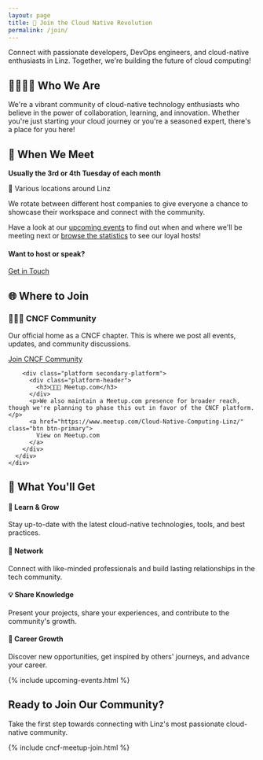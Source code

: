 ```yaml
---
layout: page
title: 🚀 Join the Cloud Native Revolution
permalink: /join/
---
```


<div class="join-hero">
  <div class="hero-content">
    <p class="lead">Connect with passionate developers, DevOps engineers, and cloud-native enthusiasts in Linz. Together, we're building the future of cloud computing!</p>
  </div>
</div>

<div class="content-grid">
  <div class="card gradient-card">
    <div class="card-content text-center">
      <h2>👨‍💻👩‍💻 Who We Are</h2>
      <p>We're a vibrant community of cloud-native technology enthusiasts who believe in the power of collaboration, learning, and innovation. Whether you're just starting your cloud journey or you're a seasoned expert, there's a place for you here!</p>
    </div>
  </div>

  <div class="card">
    <div class="card-header">
      <h2>📅 When We Meet</h2>
    </div>
    <div class="card-content">
      <div class="meeting-info">
        <div class="info-highlight">
          <strong>Usually the 3rd or 4th Tuesday of each month</strong>
        </div>
        <p>📍 Various locations around Linz</p>
        <p>We rotate between different host companies to give everyone a chance to showcase their workspace and connect with the community.</p>
        <p>Have a look at our <a href="/events/">upcoming events</a> to find out when and where we'll be meeting next or <a href="/statistics">browse the statistics</a> to see our loyal hosts!</p>
        <div class="cta-box">
          <h4>Want to host or speak?</h4>
          <a href="https://forms.gle/9GPboKs4T5Yboq5c8" class="btn btn-primary">Get in Touch</a>
        </div>
      </div>
    </div>
  </div>

  <div class="card">
    <div class="card-header">
      <h2>🌐 Where to Join</h2>
    </div>
    <div class="card-content">
      <div class="platform-grid">
        <div class="platform primary-platform">
          <div class="platform-header">
            <h3>🧑‍🤝‍🧑 CNCF Community </h3>
          </div>
          <p>Our official home as a CNCF chapter. This is where we post all events, updates, and community discussions.</p>
          <a href="https://community.cncf.io/linz/" class="btn btn-primary">
            Join CNCF Community
          </a>
        </div>
        
        <div class="platform secondary-platform">
          <div class="platform-header">
            <h3>🧑‍🤝‍🧑 Meetup.com</h3>
          </div>
          <p>We also maintain a Meetup.com presence for broader reach, though we're planning to phase this out in favor of the CNCF platform.</p>
          <a href="https://www.meetup.com/Cloud-Native-Computing-Linz/" class="btn btn-primary">
            View on Meetup.com
          </a>
        </div>
      </div>
    </div>
  </div>

  <div class="card">
    <div class="card-header">
      <h2>🎯 What You'll Get</h2>
    </div>
    <div class="card-content">
      <div class="benefits-grid">
        <div class="benefit-item">
          <h4><span class="benefit-icon">🧠</span> Learn & Grow</h4>
          <p>Stay up-to-date with the latest cloud-native technologies, tools, and best practices.</p>
        </div>
        <div class="benefit-item">
          <h4><span class="benefit-icon">🤝</span> Network</h4>
          <p>Connect with like-minded professionals and build lasting relationships in the tech community.</p>
        </div>
        <div class="benefit-item">
          <h4><span class="benefit-icon">💡</span> Share Knowledge</h4>
          <p>Present your projects, share your experiences, and contribute to the community's growth.</p>
        </div>
        <div class="benefit-item">
          <h4><span class="benefit-icon">🚀</span> Career Growth</h4>
          <p>Discover new opportunities, get inspired by others' journeys, and advance your career.</p>
        </div>
      </div>
    </div>
  </div>
</div>

{% include upcoming-events.html %}

<div class="join-cta">
  <div class="card gradient-card">
    <div class="card-content text-center">
      <h2>Ready to Join Our Community?</h2>
      <p>Take the first step towards connecting with Linz's most passionate cloud-native community.</p>
      {% include cncf-meetup-join.html %}
    </div>
  </div>
</div>
